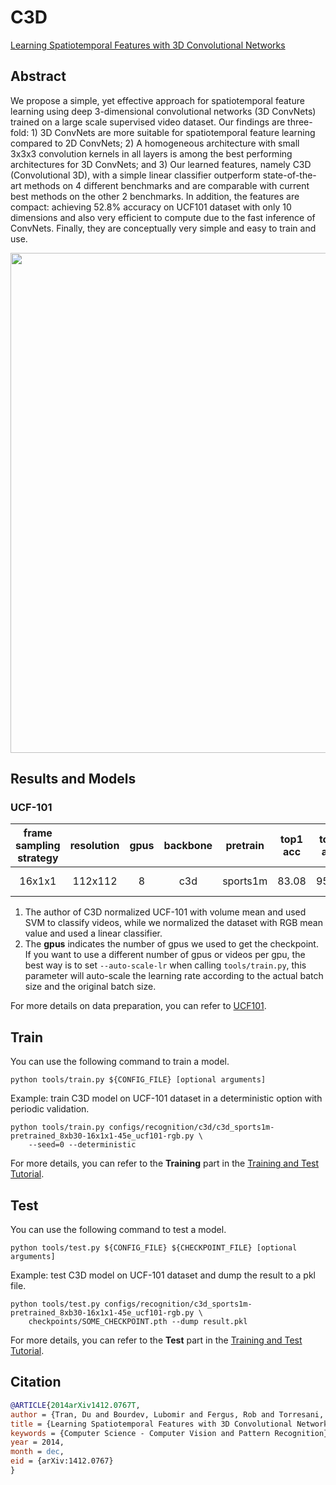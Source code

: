 # C3D

[Learning Spatiotemporal Features with 3D Convolutional Networks](https://openaccess.thecvf.com/content_iccv_2015/html/Tran_Learning_Spatiotemporal_Features_ICCV_2015_paper.html)

<!-- [ALGORITHM] -->

## Abstract

<!-- [ABSTRACT] -->

We propose a simple, yet effective approach for spatiotemporal feature learning using deep 3-dimensional convolutional networks (3D ConvNets) trained on a large scale supervised video dataset. Our findings are three-fold: 1) 3D ConvNets are more suitable for spatiotemporal feature learning compared to 2D ConvNets; 2) A homogeneous architecture with small 3x3x3 convolution kernels in all layers is among the best performing architectures for 3D ConvNets; and 3) Our learned features, namely C3D (Convolutional 3D), with a simple linear classifier outperform state-of-the-art methods on 4 different benchmarks and are comparable with current best methods on the other 2 benchmarks. In addition, the features are compact: achieving 52.8% accuracy on UCF101 dataset with only 10 dimensions and also very efficient to compute due to the fast inference of ConvNets. Finally, they are conceptually very simple and easy to train and use.

<!-- [IMAGE] -->

<div align=center>
<img src="https://user-images.githubusercontent.com/34324155/143043383-8c26f5d6-d45e-47ae-be18-c23456eb84b9.png" width="800"/>
</div>

## Results and Models

### UCF-101

| frame sampling strategy | resolution | gpus | backbone | pretrain | top1 acc | top5 acc | testing protocol  | FLOPs | params |                config                |                ckpt                |                log                |
| :---------------------: | :--------: | :--: | :------: | :------: | :------: | :------: | :---------------: | :---: | :----: | :----------------------------------: | :--------------------------------: | :-------------------------------: |
|         16x1x1          |  112x112   |  8   |   c3d    | sports1m |  83.08   |  95.93   | 10 clips x 1 crop | 385G  | 78.4M  | [config](/configs/recognition/c3d/c3d_sports1m-pretrained_8xb30-16x1x1-45e_ucf101-rgb.py) | [ckpt](https://download.openmmlab.com/mmaction/v1.0/recognition/c3d/c3d_sports1m-pretrained_8xb30-16x1x1-45e_ucf101-rgb/c3d_sports1m-pretrained_8xb30-16x1x1-45e_ucf101-rgb_20220811-31723200.pth) | [log](https://download.openmmlab.com/mmaction/v1.0/recognition/c3d/c3d_sports1m-pretrained_8xb30-16x1x1-45e_ucf101-rgb/c3d_sports1m-pretrained_8xb30-16x1x1-45e_ucf101-rgb.log) |

1. The author of C3D normalized UCF-101 with volume mean and used SVM to classify videos, while we normalized the dataset with RGB mean value and used a linear classifier.
2. The **gpus** indicates the number of gpus we used to get the checkpoint. If you want to use a different number of gpus or videos per gpu, the best way is to set `--auto-scale-lr` when calling `tools/train.py`, this parameter will auto-scale the learning rate according to the actual batch size and the original batch size.

For more details on data preparation, you can refer to [UCF101](/tools/data/ucf101/README.md).

## Train

You can use the following command to train a model.

```shell
python tools/train.py ${CONFIG_FILE} [optional arguments]
```

Example: train C3D model on UCF-101 dataset in a deterministic option with periodic validation.

```shell
python tools/train.py configs/recognition/c3d/c3d_sports1m-pretrained_8xb30-16x1x1-45e_ucf101-rgb.py \
    --seed=0 --deterministic
```

For more details, you can refer to the **Training** part in the [Training and Test Tutorial](/docs/en/user_guides/4_train_test.md).

## Test

You can use the following command to test a model.

```shell
python tools/test.py ${CONFIG_FILE} ${CHECKPOINT_FILE} [optional arguments]
```

Example: test C3D model on UCF-101 dataset and dump the result to a pkl file.

```shell
python tools/test.py configs/recognition/c3d_sports1m-pretrained_8xb30-16x1x1-45e_ucf101-rgb.py \
    checkpoints/SOME_CHECKPOINT.pth --dump result.pkl
```

For more details, you can refer to the **Test** part in the [Training and Test Tutorial](/docs/en/user_guides/4_train_test.md).

## Citation

<!-- [ALGORITHM] -->

```BibTeX
@ARTICLE{2014arXiv1412.0767T,
author = {Tran, Du and Bourdev, Lubomir and Fergus, Rob and Torresani, Lorenzo and Paluri, Manohar},
title = {Learning Spatiotemporal Features with 3D Convolutional Networks},
keywords = {Computer Science - Computer Vision and Pattern Recognition},
year = 2014,
month = dec,
eid = {arXiv:1412.0767}
}
```
